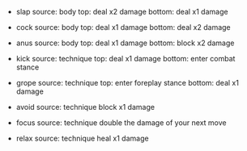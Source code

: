 - slap
  source: body
  top: deal x2 damage
  bottom: deal x1 damage

- cock
  source: body
  top: deal x1 damage
  bottom: deal x2 damage

- anus
  source: body
  top: deal x1 damage
  bottom: block x2 damage

- kick
  source: technique
  top: deal x1 damage
  bottom: enter combat stance

- grope
  source: technique
  top: enter foreplay stance
  bottom: deal x1 damage

- avoid
  source: technique
  block x1 damage

- focus
  source: technique
  double the damage of your next move

- relax
  source: technique
  heal x1 damage

